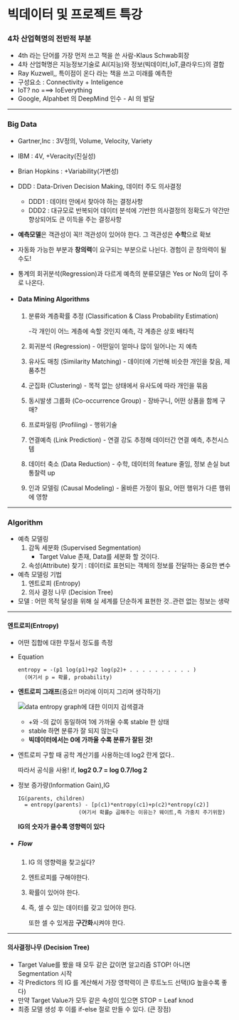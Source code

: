 # 빅데이터 및 프로젝트 특강



### 4차 산업혁명의 전반적 부분

- 4th 라는 단어를 가장 먼저 쓰고 책을 쓴 사람-Klaus Schwab회장
- 4차 산업혁명은 지능정보기술로 AI(지능)와 정보(빅데이터,IoT,클라우드)의 결합
- Ray Kuzwell,, 특이점이 온다 라는 책을 쓰고 미래를 예측한 
- 구성요소 : Connectivity + Inteligence
- IoT? no ===> IoEverything
- Google, Alpahbet 의 DeepMind 인수 - AI 의 발달



---



### Big Data

- Gartner,Inc : 3V정의, Volume, Velocity, Variety

- IBM : 4V, +Veracity(진실성)

- Brian Hopkins : +Variability(가변성)

- DDD : Data-Driven Decision Making, 데이터 주도 의사결정

  - DDD1 : 데이터 안에서 찾아야 하는 결정사항
  - DDD2 : 대규모로 반복되어 데이터 분석에 기반한 의사결정의 정확도가 약간만 향상되어도 큰 이득을 주는 결정사항

- **예측모델**은 객관성이 꼭!! 객관성이 있어야 한다. 그 객관성은 **수학**으로 확보

- 자동화 가능한 부분과 **창의력**이 요구되는 부분으로 나뉜다. 경험이 곧 창의력이 될수도!

- 통계의 회귀분석(Regression)과 다르게 예측의 분류모델은 Yes or No의 답이 주로 나온다.

- #### Data Mining Algorithms

  1. 분류와 계층확률 추정 (Classification & Class Probability Estimation)

     -각 개인이 어느 계층에 속할 것인지 예측, 각 계층은 상호 배타적

  2. 회귀분석 (Regression) - 어떤일이 얼마나 많이 일어나는 지 예측

  3. 유사도 매칭 (Similarity Matching) - 데이터에 기반해 비슷한 개인을 찾음, 제품추천

  4. 군집화 (Clustering) - 목적 없는 상태에서 유사도에 따라 개인을 묶음

  5. 동시발생 그룹화 (Co-occurrence Group) - 장바구니, 어떤 상품을 함께 구매?

  6. 프로파일링 (Profiling) - 행위기술

  7. 연결예측 (Link Prediction) - 연결 강도 추정해 데이터간 연결 예측, 추천시스템

  8. 데이터 축소 (Data Reduction) - 수학, 데이터의 feature 줄임, 정보 손실 but 통찰력 up

  9. 인과 모델링 (Causal Modeling) - 올바른 가정이 필요, 어떤 행위가 다른 행위에 영향



---



### Algorithm

- 예측 모델링
  1. 감독 세분화 (Supervised Segmentation)
     - Target Value 존재, Data를 세분화 할 것이다.
  2. 속성(Attribute) 찾기 : 데이터로 표현되는 객체의 정보를 전달하는 중요한 변수
- 예측 모델링 기법
  1. 엔트로피 (Entropy)
  2. 의사 결정 나무 (Decision Tree)
- 모델 : 어떤 목적 달성을 위해 실 세계를 단순하게 표현한 것..관련 없는 정보는 생략



---



#### 엔트로피(Entropy)

- 어떤 집합에 대한 무질서 정도를 측정

- Equation

  ```
  entropy = -(p1 log(p1)+p2 log(p2)+ . . . . . . . . . . )
    (여기서 p = 확률, probability)
  ```

- **엔트로피 그래프**(중요!! 머리에 이미지 그리며 생각하기)

  ![data entropy graph에 대한 이미지 검색결과](https://miro.medium.com/max/565/1*M15RZMSk8nGEyOnD8haF-A.png)

  - +와 -의 값이 동일하여 1에 가까울 수록 stable 한 상태
  - stable 하면 분류가 잘 되지 않는다
  - **빅데이터에서는 0에 가까울 수록 분류가 잘된 것!**

- 엔트로피 구할 때 공학 계산기를 사용하는데 log2 란게 없다..

  따라서 공식을 사용! if, **log2 0.7 =  log 0.7/log 2**

- 정보 증가량(Information Gain),IG

  ```
  IG(parents, children) 
  	= entropy(parents) - [p(c1)*entropy(c1)+p(c2)*entropy(c2)]
  					 (여기서 확률p 곱해주는 이유는? 웨이트,즉 가중치 주기위함)
  ```

  **IG의 숫자가 클수록 영향력이 있다**

- ##### Flow

  1. IG 의 영향력을 찾고싶다?

  2. 엔트로피를 구해야한다.

  3. 확률이 있어야 한다.

  4. 즉, 셀 수 있는 데이터를 갖고 있어야 한다.

     또한 셀 수 있게끔 **구간화**시켜야 한다.

     

---



#### 의사결정나무 (Decision Tree)

- Target Value를 봤을 때 모두 같은 값이면 알고리즘 STOP! 아니면 Segmentation  시작
- 각 Predictors 의 IG 를 계산해서 가장 영햑력이 큰 루트노드 선택(IG 높을수록 좋다)
- 만약 Target Value가 모두 같은 속성이 있으면 STOP = Leaf knod
- 최종 모델 생성 후 이를 if-else 절로 만들 수 있다. (큰 장점)